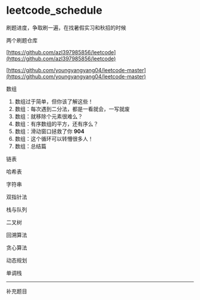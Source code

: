# leetcode_schedule
刷题进度，争取刷一遍，在找暑假实习和秋招的时候   


两个刷题仓库  



[https://github.com/azl397985856/leetcode](https://github.com/azl397985856/leetcode)


[https://github.com/youngyangyang04/leetcode-master](https://github.com/youngyangyang04/leetcode-master) 


数组
1.	数组过于简单，但你该了解这些！
2.	数组：每次遇到二分法，都是一看就会，一写就废
3.	数组：就移除个元素很难么？
4.	数组：有序数组的平方，还有序么？
5.	数组：滑动窗口拯救了你  **904**
6.	数组：这个循环可以转懵很多人！
7.	数组：总结篇

链表

哈希表

字符串

双指针法

栈与队列

二叉树

回溯算法

贪心算法

动态规划

单调栈




------------------


补充题目
